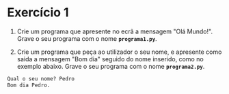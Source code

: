 # Exercício 1

1. Crie um programa que apresente no ecrã a mensagem "Olá Mundo!". Grave o seu programa com o nome **`programa1.py`**.

2. Crie um programa que peça ao utilizador o seu nome, e apresente como saida a mensagem "Bom dia" seguido do nome inserido, como no exemplo abaixo. Grave o seu programa com o nome **`programa2.py`**.

```python
Qual o seu nome? Pedro
Bom dia Pedro.
```
